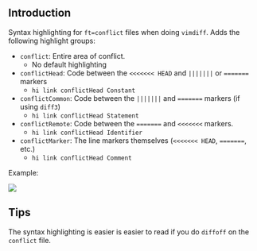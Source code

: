 ## Introduction

Syntax highlighting for `ft=conflict` files when doing `vimdiff`. Adds the
following highlight groups:

- `conflict`: Entire area of conflict.
    - No default highlighting
- `conflictHead`: Code between the `<<<<<<< HEAD` and `|||||||` or `=======`
markers
    - `hi link conflictHead Constant`
- `conflictCommon`: Code between the `|||||||` and `=======` markers (if using
`diff3`)
    - `hi link conflictHead Statement`
- `conflictRemote`: Code between the `=======` and `<<<<<<<` markers.
    - `hi link conflictHead Identifier`
- `conflictMarker`: The line markers themselves (`<<<<<<< HEAD`, `=======`,
etc.)
    - `hi link conflictHead Comment`

Example:

![](https://cdn-std.dprcdn.net/files/acc_68608/S41ICD)

## Tips

The syntax highlighting is easier is easier to read if you do `diffoff` on the
`conflict` file.
